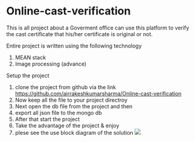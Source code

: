 # Online-cast-verification
This is all project about a Goverment office can use this platform to verify the cast certificate that his/her certificate is original or not.

Entire project is written using the following technology
1. MEAN stack
2. Image processing (advance)

Setup the project
1. clone the project from github via the link https://github.com/airrakeshkumarsharma/Online-cast-verification
2. Now keep all the file to your project directroy
3. Next open the db file from the project and then
4. export all json file to the mongo db 
5. After that start the project 
6. Take the advantage of the project & enjoy
7. plese see the use block diagram of the solution
![](../blockDiagram.png)



